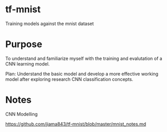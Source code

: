 # tf-mnist
Training models against the mnist dataset

# Purpose

To understand and familiarize myself with the training and evalutation of a CNN learning model.

Plan: Understand the basic model and develop a more effective working model after exploring research CNN classification concepts.

# Notes


CNN Modelling

https://github.com/jiama843/tf-mnist/blob/master/mnist_notes.md
